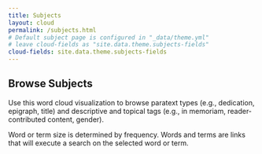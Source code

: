 ```yaml
---
title: Subjects
layout: cloud
permalink: /subjects.html
# Default subject page is configured in "_data/theme.yml"
# leave cloud-fields as "site.data.theme.subjects-fields"
cloud-fields: site.data.theme.subjects-fields
---
```


## Browse Subjects

Use this word cloud visualization to browse paratext types (e.g., dedication, epigraph, title) and descriptive and topical tags (e.g., in memoriam, reader-contributed content, gender). 

Word or term size is determined by frequency. Words and terms are links that will execute a search on the selected word or term.
